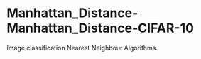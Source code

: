 # Manhattan_Distance-Manhattan_Distance-CIFAR-10


Image classification Nearest Neighbour Algorithms.
